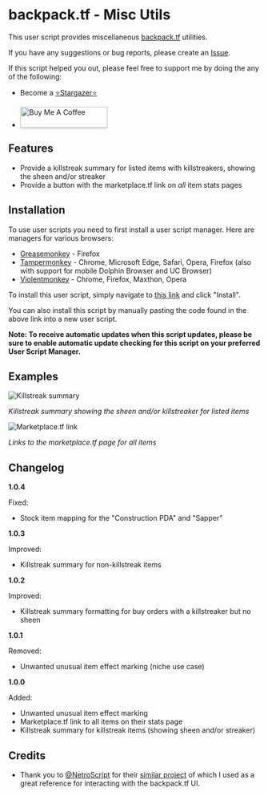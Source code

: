 # backpack.tf - Misc Utils

This user script provides miscellaneous [backpack.tf](https://backpack.tf/) utilities.

If you have any suggestions or bug reports, please create an [Issue](https://github.com/Bonfire/bptf-misc-utils/issues).

If this script helped you out, please feel free to support me by doing the any of the following: 
* Become a [⭐Stargazer⭐](https://github.com/Bonfire/bptf-misc-utils/stargazers)

* <a href="https://www.buymeacoffee.com/bonf" target="_blank"><img src="https://www.buymeacoffee.com/assets/img/custom_images/orange_img.png" alt="Buy Me A Coffee" style="height: 41px !important;width: 174px !important;box-shadow: 0px 3px 2px 0px rgba(190, 190, 190, 0.5) !important;-webkit-box-shadow: 0px 3px 2px 0px rgba(190, 190, 190, 0.5) !important;" ></a>

## Features

- Provide a killstreak summary for listed items with killstreakers, showing the sheen and/or streaker
- Provide a button with the marketplace.tf link on _all_ item stats pages

## Installation

To use user scripts you need to first install a user script manager. Here are managers for various browsers:

- [Greasemonkey](http://www.greasespot.net/) - Firefox
- [Tampermonkey](https://tampermonkey.net/) - Chrome, Microsoft Edge, Safari, Opera, Firefox (also with support for mobile Dolphin Browser and UC Browser)
- [Violentmonkey](https://violentmonkey.github.io/) - Chrome, Firefox, Maxthon, Opera

To install this user script, simply navigate to [this link](https://github.com/Bonfire/bptf-misc-utils/raw/master/bptf-misc-utils.user.js) and click "Install".

You can also install this script by manually pasting the code found in the above link into a new user script.

**Note: To receive automatic updates when this script updates, please be sure to enable automatic update checking for this script on your preferred User Script Manager.**

## Examples

![Killstreak summary](https://i.imgur.com/lnty6VI.png)

_Killstreak summary showing the sheen and/or killstreaker for listed items_

![Marketplace.tf link](https://i.imgur.com/UoZB5rx.png)

_Links to the marketplace.tf page for all items_

## Changelog

**1.0.4**

Fixed:

- Stock item mapping for the "Construction PDA" and "Sapper"

**1.0.3**

Improved:

- Killstreak summary for non-killstreak items

**1.0.2**

Improved:

- Killstreak summary formatting for buy orders with a killstreaker but no sheen

**1.0.1**

Removed:

- Unwanted unusual item effect marking (niche use case)

**1.0.0**

Added:

- Unwanted unusual item effect marking
- Marketplace.tf link to all items on their stats page
- Killstreak summary for killstreak items (showing sheen and/or streaker)

## Credits

- Thank you to [@NetroScript](https://github.com/NetroScript) for their [similar project](https://github.com/NetroScript/backpack.tf-miscellaneous-extensions/) of which I used as a great reference for interacting with the backpack.tf UI.
